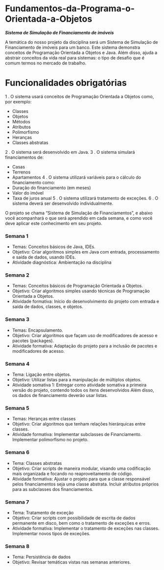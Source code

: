 # Fundamentos-da-Programa-o-Orientada-a-Objetos
 ***Sistema de Simulação de Financiamento de imóveis***

A temática do nosso projeto da disciplina será um Sistema de Simulação de Financiamento de imóveis para um banco. Este sistema demonstra conceitos de Programação Orientada a Objetos e Java. Além disso, ajuda a abstrair conceitos da vida real para sistemas: o tipo de desafio que é comum termos no mercado de trabalho.

# Funcionalidades obrigatórias
  1 . O sistema usará conceitos de Programação Orientada a Objetos como, por exemplo:

 - Classes
 - Objetos
 - Métodos
 - Atributos
 - Polimorfismo
 - Heranças
 - Classes abstratas

 2 . O sistema será desenvolvido em Java. 
 3 . O sistema simulará financiamentos de:
 - Casas
 - Terrenos
 - Apartamentos
 4 . O sistema utilizará variáveis para o cálculo do financiamento como:
 - Duração do financiamento (em meses)
 - Valor do imóvel
 - Taxa de juros anual
 5 . O sistema utilizará tratamento de exceções.
 6 . O sistema deverá ser desenvolvido individualmente.

 O projeto se chama “Sistema de Simulação de Financiamentos”, e abaixo você acompanhará o que será aprendido em cada semana, e como você deve aplicar este conhecimento em seu projeto.

 ### Semana 1
 - Temas: Conceitos básicos de Java, IDEs.
 - Objetivo: Criar algoritmos simples em Java com entrada, processamento e saída de dados, usando IDEs.
 - Atividade diagnóstica: Ambientação na disciplina

 ### Semana 2
 - Temas: Conceitos básicos de Programação Orientada a Objetos.
 - Objetivo: Criar algoritmos simples usando técnicas de Programação Orientada a Objetos.
 - Atividade formativa: Início do desenvolvimento do projeto com entrada e saída de dados, classes, e objetos.
 
 ### Semana 3
 - Temas: Encapsulamento.
 - Objetivo: Criar algoritmos que façam uso de modificadores de acesso e pacotes (packages).
 - Atividade formativa: Adaptação do projeto para a inclusão de pacotes e modificadores de acesso.
 
 ### Semana 4 
 - Tema: Ligação entre objetos.
 - Objetivo: Utilizar listas para a manipulação de múltiplos objetos.
 - Atividade somativa 1: Entregar como atividade somativa a primeira versão do projeto, contendo todos os itens desenvolvidos Além disso, 
   os dados de financiamento deverão usar listas.
 
 ### Semana 5
 - Temas: Heranças entre classes
 - Objetivo: Criar algoritmos que tenham relações hierárquicas entre classes.
 - Atividade formativa: Implementar subclasses de Financiamento. Implementar polimorfismo no projeto.
 
 ### Semana 6
 - Tema: Classes abstratas
 - Objetivo: Criar scripts de maneira modular, visando uma codificação mais organizada e focando no reaproveitamento de código.
 - Atividade formativa: Ajustar o projeto para que a classe responsável pelos financiamentos seja uma classe abstrata. Incluir atributos 
   próprios para as subclasses dos financiamentos.
 
 ### Semana 7
 - Tema: Tratamento de exceção
 - Objetivo: Criar scripts com possibilidade de escrita de dados permanente em disco, bem como o tratamento de exceções e erros.
 - Atividade formativa: Implementar o tratamento de exceções nas classes. Implementar novos tipos de exceções.
 
 ### Semana 8 
 - Tema: Persistência de dados
 - Objetivo: Revisar temáticas vistas nas semanas anteriores.
